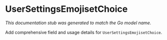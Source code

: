 # UserSettingsEmojisetChoice

_This documentation stub was generated to match the Go model name._

Add comprehensive field and usage details for `UserSettingsEmojisetChoice`.
